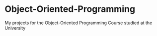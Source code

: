 # Object-Oriented-Programming
My projects for the Object-Oriented Programming Course studied at the University
